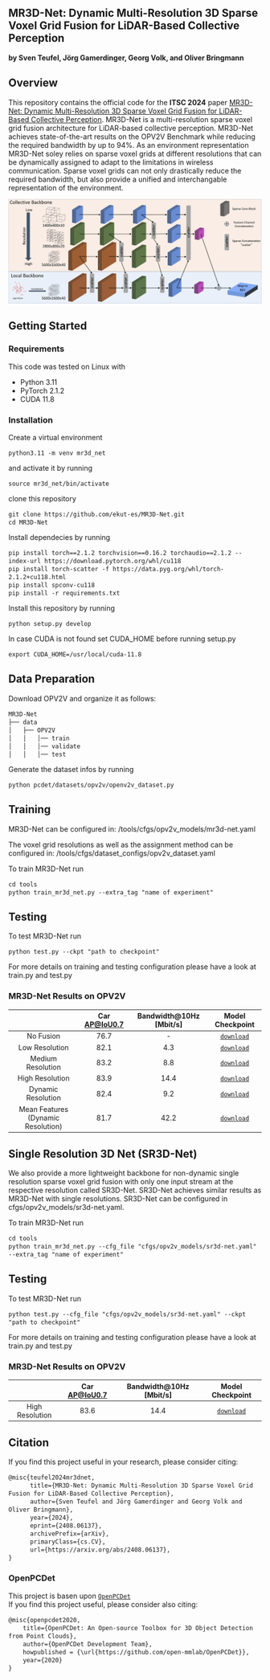 ## MR3D-Net: Dynamic Multi-Resolution 3D Sparse Voxel Grid Fusion for LiDAR-Based Collective Perception

**by Sven Teufel, Jörg Gamerdinger, Georg Volk, and Oliver Bringmann**

## Overview
This repository contains the official code for the **ITSC 2024** paper [MR3D-Net: Dynamic Multi-Resolution 3D Sparse Voxel Grid Fusion for LiDAR-Based Collective Perception](https://arxiv.org/abs/2408.06137v1).
MR3D-Net is a multi-resolution sparse voxel grid fusion architecture for LiDAR-based collective perception. MR3D-Net achieves state-of-the-art results on the OPV2V Benchmark while reducing the required bandwidth by up to 94%. 
As an environment representation MR3D-Net soley relies on sparse voxel grids at different resolutions that can be dynamically assigned to adapt to the limitations in wireless communication.
Sparse voxel grids can not only drastically reduce the required bandwidth, but also provide a unified and interchangable representation of the environment.

![MR3D-Net Architecture](docs/mr3d-net.png)

## Getting Started

### Requirements

This code was tested on Linux with
* Python 3.11
* PyTorch 2.1.2
* CUDA 11.8

### Installation

Create a virtual environment 
```shell
python3.11 -m venv mr3d_net
```
and activate it by running
```shell
source mr3d_net/bin/activate
```

clone this repository 
```shell
git clone https://github.com/ekut-es/MR3D-Net.git
cd MR3D-Net
```

Install dependecies by running
```shell
pip install torch==2.1.2 torchvision==0.16.2 torchaudio==2.1.2 --index-url https://download.pytorch.org/whl/cu118
pip install torch-scatter -f https://data.pyg.org/whl/torch-2.1.2+cu118.html
pip install spconv-cu118
pip install -r requirements.txt
```


Install this repository by running 
```shell
python setup.py develop
```

In case CUDA is not found set CUDA_HOME before running setup.py
```shell
export CUDA_HOME=/usr/local/cuda-11.8
```

## Data Preparation
Download OPV2V and organize it as follows:
```
MR3D-Net
├── data
│   ├── OPV2V
│   │   │── train
│   │   │── validate
│   │   │── test
```

Generate the dataset infos by running
```shell
python pcdet/datasets/opv2v/openv2v_dataset.py
```

## Training

MR3D-Net can be configured in: /tools/cfgs/opv2v_models/mr3d-net.yaml

The voxel grid resolutions as well as the assignment method can be configured in: /tools/cfgs/dataset_configs/opv2v_dataset.yaml

To train MR3D-Net run
```shell
cd tools
python train_mr3d_net.py --extra_tag "name of experiment"
```

## Testing

To test MR3D-Net run 
```shell
python test.py --ckpt "path to checkpoint"
```
For more details on training and testing configuration please have a look at train.py and test.py


### MR3D-Net Results on OPV2V

|                                    | Car AP@IoU0.7 | Bandwidth@10Hz [Mbit/s] | Model Checkpoint                                                              |
| :--------------------------------: | :-----------: | :---------------------: | :---------------------------------------------------------------------------: |
| No Fusion                          | 76.7          | -                       | [`download`](https://es-cloud.cs.uni-tuebingen.de/f/9ea529e129ad48de8f5d/)    |
| Low Resolution                     | 82.1          | 4.3                     | [`download`](https://es-cloud.cs.uni-tuebingen.de/f/24badeb37fe34276b5e3/)    |
| Medium Resolution                  | 83.2          | 8.8                     | [`download`](https://es-cloud.cs.uni-tuebingen.de/f/46a3b9305db94983960a/)    |
| High Resolution                    | 83.9          | 14.4                    | [`download`](https://es-cloud.cs.uni-tuebingen.de/f/ccc8cb6a24f442df9c05/)    |
| Dynamic Resolution                 | 82.4          | 9.2                     | [`download`](https://es-cloud.cs.uni-tuebingen.de/f/c31c56a649a7476f87af/)    |
| Mean Features (Dynamic Resolution) | 81.7          | 42.2                    | [`download`](https://es-cloud.cs.uni-tuebingen.de/f/6bc916642f10494da3ef/)    |

## Single Resolution 3D Net (SR3D-Net)
We also provide a more lightweight backbone for non-dynamic single resolution sparse voxel grid fusion with only one input stream at the respective resolution called SR3D-Net.
SR3D-Net achieves similar results as MR3D-Net with single resolutions. SR3D-Net can be configured in cfgs/opv2v_models/sr3d-net.yaml.

To train MR3D-Net run
```shell
cd tools
python train_mr3d_net.py --cfg_file "cfgs/opv2v_models/sr3d-net.yaml" --extra_tag "name of experiment"
```

## Testing

To test MR3D-Net run 
```shell
python test.py --cfg_file "cfgs/opv2v_models/sr3d-net.yaml" --ckpt "path to checkpoint"
```
For more details on training and testing configuration please have a look at train.py and test.py

### MR3D-Net Results on OPV2V

|                                    | Car AP@IoU0.7 | Bandwidth@10Hz [Mbit/s] | Model Checkpoint                                                              |
| :--------------------------------: | :-----------: | :---------------------: | :---------------------------------------------------------------------------: |
| High Resolution                    | 83.6          | 14.4                    | [`download`](https://es-cloud.cs.uni-tuebingen.de/f/ed4a143a05b047938afa/)    |

## Citation
If you find this project useful in your research, please consider citing:
```
@misc{teufel2024mr3dnet,
      title={MR3D-Net: Dynamic Multi-Resolution 3D Sparse Voxel Grid Fusion for LiDAR-Based Collective Perception}, 
      author={Sven Teufel and Jörg Gamerdinger and Georg Volk and Oliver Bringmann},
      year={2024},
      eprint={2408.06137},
      archivePrefix={arXiv},
      primaryClass={cs.CV},
      url={https://arxiv.org/abs/2408.06137}, 
}
```

### OpenPCDet

This project is basen upon [`OpenPCDet`](https://github.com/open-mmlab/OpenPCDet)  
If you find this project useful, please consider also citing:
```
@misc{openpcdet2020,
    title={OpenPCDet: An Open-source Toolbox for 3D Object Detection from Point Clouds},
    author={OpenPCDet Development Team},
    howpublished = {\url{https://github.com/open-mmlab/OpenPCDet}},
    year={2020}
}
```



